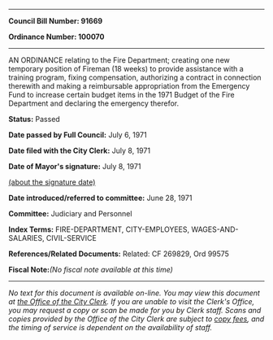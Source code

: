 

********

**Council Bill Number: 91669**
   
**Ordinance Number: 100070**
********

 AN ORDINANCE relating to the Fire Department; creating one new temporary position of Fireman (18 weeks) to provide assistance with a training program, fixing compensation, authorizing a contract in connection therewith and making a reimbursable appropriation from the Emergency Fund to increase certain budget items in the 1971 Budget of the Fire Department and declaring the emergency therefor.

**Status:** Passed
   
**Date passed by Full Council:** July 6, 1971
   
**Date filed with the City Clerk:** July 8, 1971
   
**Date of Mayor's signature:** July 8, 1971
   
[(about the signature date)](/~public/approvaldate.htm)
   
   
   
**Date introduced/referred to committee:** June 28, 1971
   
**Committee:** Judiciary and Personnel
   
   
**Index Terms:** FIRE-DEPARTMENT, CITY-EMPLOYEES, WAGES-AND-SALARIES, CIVIL-SERVICE

**References/Related Documents:** Related: CF 269829, Ord 99575

**Fiscal Note:**_(No fiscal note available at this time)_
********

_No text for this document is available on-line. You may view this document at [the Office of the City Clerk](http://www.seattle.gov/leg/clerk/contactUs.htm). If you are unable to visit the Clerk's Office, you may request a copy or scan be made for you by Clerk staff. Scans and copies provided by the Office of the City Clerk are subject to [copy fees](http://clerk.seattle.gov/~public/clerkfees.htm), and the timing of service is dependent on the availability of staff._

